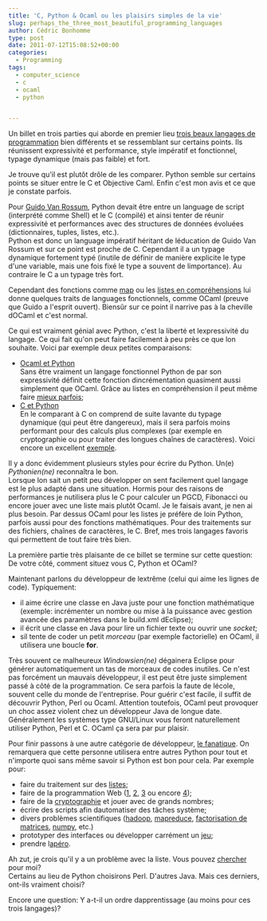 ```yaml
---
title: 'C, Python & Ocaml ou les plaisirs simples de la vie'
slug: perhaps_the_three_most_beautiful_programming_languages​​
author: Cédric Bonhomme
type: post
date: 2011-07-12T15:08:52+00:00
categories:
  - Programming
tags:
  - computer_science
  - c
  - ocaml
  - python


---
```

Un billet en trois parties qui aborde en premier lieu [trois beaux langages de programmation][1] bien différents et se ressemblant sur certains points. Ils réunissent expressivité et performance, style impératif et fonctionnel, typage dynamique (mais pas faible) et fort.

Je trouve qu'il est plutôt drôle de les comparer. Python semble sur certains points se situer entre le C et Objective Caml. Enfin c'est mon avis et ce que je constate parfois.

Pour [Guido Van Rossum][2], Python devait être entre un language de script (interprété comme Shell) et le C (compilé) et ainsi tenter de réunir expressivité et performances avec des structures de données évoluées (dictionnaires, tuples, listes, etc.).  
Python est donc un language impératif héritant de léducation de Guido Van Rossum et sur ce point est proche de C. Cependant il a un typage dynamique fortement typé (inutile de définir de manière explicite le type d'une variable, mais une fois fixé le type a souvent de limportance). Au contraire le C a un typage très fort.

Cependant des fonctions comme [map][3] ou les [listes en compréhensions][4] lui donne quelques traits de languages fonctionnels, comme OCaml (preuve que Guido a l'esprit ouvert). Biensûr sur ce point il narrive pas à la cheville dOCaml et c'est normal.

Ce qui est vraiment génial avec Python, c'est la liberté et lexpressivité du langage. Ce qui fait qu'on peut faire facilement à peu près ce que lon souhaite. Voici par exemple deux petites comparaisons:

  * [Ocaml et Python][5]  
    Sans être vraiment un langage fonctionnel Python de par son expressivité définit cette fonction dincrémentation quasiment aussi simplement que OCaml. Grâce au listes en compréhension il peut même faire [mieux parfois][6];
  * [C et Python][7]  
    En le comparant à C on comprend de suite lavante du typage dynamique (qui peut être dangereux), mais il sera parfois moins performant pour des calculs plus complexes (par exemple en cryptographie ou pour traiter des longues chaînes de caractères). Voici encore un excellent [exemple][8].

Il y a donc évidemment plusieurs styles pour écrire du Python. Un(e) _Pythonien(ne)_ reconnaîtra le bon.  
Lorsque lon sait un petit peu développer on sent facilement quel langage est le plus adapté dans une situation. Hormis pour des raisons de performances je nutilisera plus le C pour calculer un PGCD, Fibonacci ou encore jouer avec une liste mais plutôt Ocaml. Je le faisais avant, je nen ai plus besoin. Par dessus OCaml pour les listes je préfère de loin Python, parfois aussi pour des fonctions mathématiques. Pour des traitements sur des fichiers, chaînes de caractères, le C. Bref, mes trois langages favoris qui permettent de tout faire très bien.

La première partie très plaisante de ce billet se termine sur cette question: De votre côté, comment situez vous C, Python et OCaml?

Maintenant parlons du développeur de lextrême (celui qui aime les lignes de code). Typiquement:

  * il aime écrire une classe en Java juste pour une fonction mathématique (exemple: incrémenter un nombre ou mise à la puissance avec gestion avancée des paramètres dans le build.xml dEclipse);
  * il écrit une classe en Java pour lire un fichier texte ou ouvrir une _socket_;
  * sil tente de coder un petit _morceau_ (par exemple factorielle) en OCaml, il utilisera une boucle **for**.

Très souvent ce malheureux _Windowsien(ne)_ dégainera Eclipse pour générer automatiquement un tas de morceaux de codes inutiles. Ce n'est pas forcément un mauvais développeur, il est peut être juste simplement passé à côté de la programmation. Ce sera parfois la faute de lécole, souvent celle du monde de l'entreprise. Pour guérir c'est facile, il suffit de découvrir Python, Perl ou Ocaml. Attention toutefois, OCaml peut provoquer un choc assez violent chez un développeur Java de longue date.  
Généralement les systèmes type GNU/Linux vous feront naturellement utiliser Python, Perl et C. OCaml ça sera par pur plaisir.

Pour finir passons à une autre catégorie de développeur, [le fanatique][9]. On remarquera que cette personne utilisera entre autres Python pour tout et n'importe quoi sans même savoir si Python est bon pour cela. Par exemple pour:

  * faire du traitement sur des [listes][10];
  * faire de la programmation Web ([1][11], [2][12], [3][13] ou encore [4][14]);
  * faire de la [cryptographie][15] et jouer avec de grands nombres;
  * écrire des scripts afin dautomatiser des tâches système;
  * divers problèmes scientifiques ([hadoop][16], [mapreduce][17], [factorisation de matrices][18], [numpy][19], etc.)
  * prototyper des interfaces ou développer carrément un [jeu][20];
  * prendre l[apéro][21].

Ah zut, je crois qu'il y a un problème avec la liste. Vous pouvez [chercher][22] pour moi?  
Certains au lieu de Python choisirons Perl. D'autres Java. Mais ces derniers, ont-ils vraiment choisi? 

Encore une question: Y a-t-il un ordre dapprentissage (au moins pour ces trois langages)?

 [1]: http://wiki.cedricbonhomme.org/cs_lang
 [2]: http://en.wikipedia.org/wiki/Guido_van_Rossum
 [3]: http://docs.python.org/library/functions.html#map
 [4]: http://wiki.cedricbonhomme.org/cs_lang:python:things-to-know:comprehensions
 [5]: http://wiki.cedricbonhomme.org/cs_lang:ocaml#increment_a_number
 [6]: http://wiki.cedricbonhomme.org/cs_lang:ocaml#parity
 [7]: http://wiki.cedricbonhomme.org/cs_lang:c#increment_a_number
 [8]: http://wiki.cedricbonhomme.org/cs_lang:c#read_a_file
 [9]: http://front-de-liberation-des-developpeurs.org/purification.html
 [10]: http://docs.python.org/tutorial/datastructures.html#more-on-lists
 [11]: https://www.djangoproject.com/
 [12]: http://www.zope.org/
 [13]: https://github.com/cherrypy/cherrypy
 [14]: http://twistedmatrix.com/trac/
 [15]: http://vermeulen.ca/python-cryptography.html
 [16]: http://www.quuxlabs.com/blog/2010/09/hadoop-tutorials-available/
 [17]: https://pinboard.in/u:cedricbonhomme/t:mapreduce/t:cs_lang:python/
 [18]: http://www.quuxlabs.com/blog/2010/09/matrix-factorization-a-simple-tutorial-and-implementation-in-python/
 [19]: http://numpy.scipy.org/
 [20]: http://wiki.python.org/moin/PythonGames
 [21]: http://www.afpy.ro/
 [22]: http://docs.python.org/library/index.html#library-index
